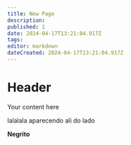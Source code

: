 ```yaml
---
title: New Page
description: 
published: 1
date: 2024-04-17T13:21:04.917Z
tags: 
editor: markdown
dateCreated: 2024-04-17T13:21:04.917Z
---
```


# Header
Your content here

lalalala aparecendo ali do lado

**Negrito**

